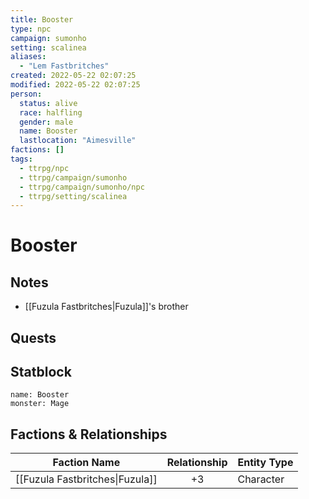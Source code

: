 ```yaml
---
title: Booster
type: npc
campaign: sumonho
setting: scalinea
aliases: 
  - "Lem Fastbritches"
created: 2022-05-22 02:07:25
modified: 2022-05-22 02:07:25
person:
  status: alive
  race: halfling
  gender: male
  name: Booster
  lastlocation: "Aimesville"
factions: []
tags:
  - ttrpg/npc
  - ttrpg/campaign/sumonho
  - ttrpg/campaign/sumonho/npc
  - ttrpg/setting/scalinea
---
```


# Booster

## Notes

- [[Fuzula Fastbritches|Fuzula]]'s brother

## Quests


## Statblock

```statblock
name: Booster
monster: Mage
```


## Factions & Relationships
| Faction Name                    | Relationship | Entity Type |
| ------------------------------- |:------------:| ----------- |
| [[Fuzula Fastbritches\|Fuzula]] |      +3      | Character   | 


